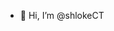 - 👋 Hi, I’m @shlokeCT

<!---
shlokeCT/shlokeCT is a ✨ special ✨ repository because its `README.md` (this file) appears on your GitHub profile.
You can click the Preview link to take a look at your changes.
--->
